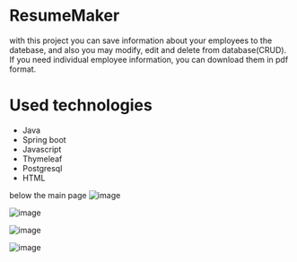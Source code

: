 # ResumeMaker

with this project you can save information about your employees to the datebase, and also you may modify, edit and delete from database(CRUD). If you need individual employee information, you can download them in pdf format.  
# Used technologies

- Java
- Spring boot
- Javascript
- Thymeleaf
- Postgresql
- HTML

below the main page
![image](https://user-images.githubusercontent.com/63450583/91330817-60738f80-e7e3-11ea-90e1-3bd71af9eb52.png)

![image](https://user-images.githubusercontent.com/63450583/91331140-d0821580-e7e3-11ea-917b-c56a2cacfd86.png)

![image](https://user-images.githubusercontent.com/63450583/91331286-08895880-e7e4-11ea-942f-524c3208cdbb.png)

![image](https://user-images.githubusercontent.com/63450583/91331400-2787ea80-e7e4-11ea-913e-c00b320b94b0.png)

